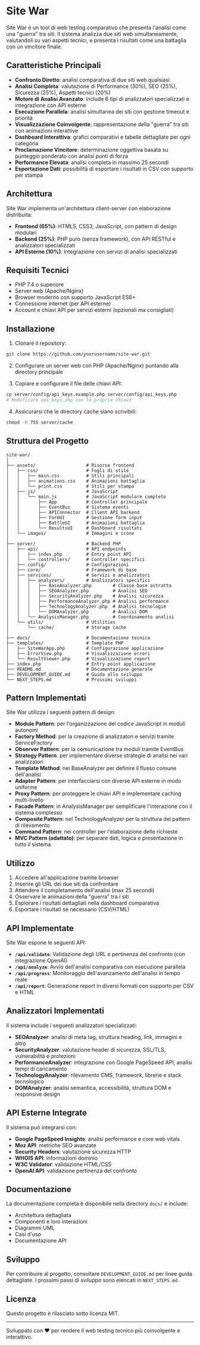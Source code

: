 # Site War

Site War è un tool di web testing comparativo che presenta l'analisi come una "guerra" tra siti. Il sistema analizza due siti web simultaneamente, valutandoli su vari aspetti tecnici, e presenta i risultati come una battaglia con un vincitore finale.

## Caratteristiche Principali

- **Confronto Diretto**: analisi comparativa di due siti web qualsiasi
- **Analisi Completa**: valutazione di Performance (30%), SEO (25%), Sicurezza (25%), Aspetti tecnici (20%)
- **Motore di Analisi Avanzato**: include 6 tipi di analizzatori specializzati e integrazione con API esterne
- **Esecuzione Parallela**: analisi simultanea dei siti con gestione timeout e priorità
- **Visualizzazione Coinvolgente**: rappresentazione della "guerra" tra siti con animazioni interattive
- **Dashboard Interattiva**: grafici comparativi e tabelle dettagliate per ogni categoria
- **Proclamazione Vincitore**: determinazione oggettiva basata su punteggio ponderato con analisi punti di forza
- **Performance Elevata**: analisi completa in massimo 25 secondi
- **Esportazione Dati**: possibilità di esportare i risultati in CSV con supporto per stampa

## Architettura

Site War implementa un'architettura client-server con elaborazione distribuita:

- **Frontend (65%)**: HTML5, CSS3, JavaScript, con pattern di design modulari
- **Backend (25%)**: PHP puro (senza framework), con API RESTful e analizzatori specializzati
- **API Esterne (10%)**: Integrazione con servizi di analisi specializzati

## Requisiti Tecnici

- PHP 7.4 o superiore
- Server web (Apache/Nginx)
- Browser moderno con supporto JavaScript ES6+
- Connessione internet (per API esterne)
- Account e chiavi API per servizi esterni (opzionali ma consigliati)

## Installazione

1. Clonare il repository:
```bash
git clone https://github.com/yourusername/site-war.git
```

2. Configurare un server web con PHP (Apache/Nginx) puntando alla directory principale

3. Copiare e configurare il file delle chiavi API:
```bash
cp server/config/api_keys.example.php server/config/api_keys.php
# Modificare api_keys.php con le proprie chiavi
```

4. Assicurarsi che le directory cache siano scrivibili:
```bash
chmod -R 755 server/cache
```

## Struttura del Progetto

```
site-war/
│
├── assets/                   # Risorse frontend
│   ├── css/                  # Fogli di stile
│   │   ├── main.css          # Stili principali
│   │   ├── animations.css    # Animazioni battaglia
│   │   └── print.css         # Stili per stampa
│   ├── js/                   # JavaScript
│   │   └── main.js           # JavaScript modulare completo
│   │       ├── App           # Controller principale
│   │       ├── EventBus      # Sistema eventi
│   │       ├── APIConnector  # Client API backend
│   │       ├── FormUI        # Gestione form input
│   │       ├── BattleUI      # Animazioni battaglia
│   │       └── ResultsUI     # Dashboard risultati
│   └── images/               # Immagini e icone
│
├── server/                   # Backend PHP
│   ├── api/                  # API endpoints
│   │   ├── index.php         # Entry point API
│   │   └── controllers/      # Controller specifici
│   ├── config/               # Configurazioni
│   ├── core/                 # Framework di base
│   ├── services/             # Servizi e analizzatori
│   │   ├── analyzers/        # Analizzatori specifici
│   │   │   ├── BaseAnalyzer.php        # Classe base astratta
│   │   │   ├── SEOAnalyzer.php         # Analisi SEO
│   │   │   ├── SecurityAnalyzer.php    # Analisi sicurezza
│   │   │   ├── PerformanceAnalyzer.php # Analisi performance
│   │   │   ├── TechnologyAnalyzer.php  # Analisi tecnologie
│   │   │   └── DOMAnalyzer.php         # Analisi DOM
│   │   └── AnalysisManager.php         # Coordinamento analisi
│   └── utils/                # Utilities
│       └── cache/            # Storage cache
│
├── docs/                     # Documentazione tecnica
├── templates/                # Template PHP
│   ├── SiteWarApp.php        # Configurazione applicazione
│   ├── ErrorView.php         # Visualizzazione errori
│   └── ResultViewer.php      # Visualizzazione report
├── index.php                 # Entry point applicazione
├── README.md                 # Documentazione generale
├── DEVELOPMENT_GUIDE.md      # Guida allo sviluppo
└── NEXT_STEPS.md             # Prossimi sviluppi
```

## Pattern Implementati

Site War utilizza i seguenti pattern di design:

- **Module Pattern**: per l'organizzazione del codice JavaScript in moduli autonomi
- **Factory Method**: per la creazione di analizzatori e servizi tramite ServiceFactory
- **Observer Pattern**: per la comunicazione tra moduli tramite EventBus
- **Strategy Pattern**: per implementare diverse strategie di analisi nei vari analizzatori
- **Template Method**: nei BaseAnalyzer per definire il flusso comune dell'analisi
- **Adapter Pattern**: per interfacciarsi con diverse API esterne in modo uniforme
- **Proxy Pattern**: per proteggere le chiavi API e implementare caching multi-livello
- **Facade Pattern**: in AnalysisManager per semplificare l'interazione con il sistema complesso
- **Composite Pattern**: nel TechnologyAnalyzer per la struttura dei pattern di rilevamento
- **Command Pattern**: nei controller per l'elaborazione delle richieste
- **MVC Pattern (adattato)**: per separare dati, logica e presentazione in tutto il sistema

## Utilizzo

1. Accedere all'applicazione tramite browser
2. Inserire gli URL dei due siti da confrontare
3. Attendere il completamento dell'analisi (max 25 secondi)
4. Osservare le animazioni della "guerra" tra i siti
5. Esplorare i risultati dettagliati nella dashboard comparativa
6. Esportare i risultati se necessario (CSV/HTML)

## API Implementate

Site War espone le seguenti API:

- **`/api/validate`**: Validazione degli URL e pertinenza del confronto (con integrazione OpenAI)
- **`/api/analyze`**: Avvio dell'analisi comparativa con esecuzione parallela
- **`/api/progress`**: Monitoraggio dell'avanzamento dell'analisi in tempo reale
- **`/api/report`**: Generazione report in diversi formati con supporto per CSV e HTML

## Analizzatori Implementati

Il sistema include i seguenti analizzatori specializzati:

- **SEOAnalyzer**: analisi di meta tag, struttura heading, link, immagini e altro
- **SecurityAnalyzer**: valutazione header di sicurezza, SSL/TLS, vulnerabilità e protezioni
- **PerformanceAnalyzer**: integrazione con Google PageSpeed API, analisi tempi di caricamento
- **TechnologyAnalyzer**: rilevamento CMS, framework, librerie e stack tecnologico
- **DOMAnalyzer**: analisi semantica, accessibilità, struttura DOM e responsive design

## API Esterne Integrate

Il sistema può integrarsi con:

- **Google PageSpeed Insights**: analisi performance e core web vitals
- **Moz API**: metriche SEO avanzate
- **Security Headers**: valutazione sicurezza HTTP
- **WHOIS API**: informazioni dominio
- **W3C Validator**: validazione HTML/CSS
- **OpenAI API**: validazione pertinenza del confronto

## Documentazione

La documentazione completa è disponibile nella directory `docs/` e include:
- Architettura dettagliata
- Componenti e loro interazioni
- Diagrammi UML
- Casi d'uso
- Documentazione API

## Sviluppo

Per contribuire al progetto, consultare `DEVELOPMENT_GUIDE.md` per linee guida dettagliate. I prossimi passi di sviluppo sono elencati in `NEXT_STEPS.md`.

## Licenza

Questo progetto è rilasciato sotto licenza MIT.

---

Sviluppato con ❤️ per rendere il web testing tecnico più coinvolgente e interattivo.